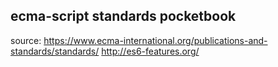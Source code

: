 ## ecma-script standards pocketbook
source:
https://www.ecma-international.org/publications-and-standards/standards/
http://es6-features.org/
